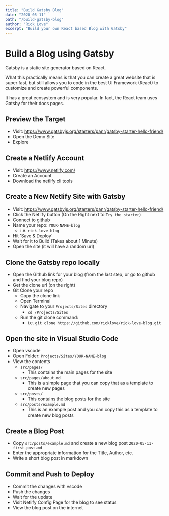 ```yaml
---
title: "Build Gatsby Blog"
date: "2020-05-11"
path: "/build-gatsby-blog"
author: "Rick Love"
excerpt: "Build your own React based Blog with Gatsby"
---
```


# Build a Blog using Gatsby

Gatsby is a static site generator based on React.

What this practically means is that you can create a great website that is super fast, but still allows you to code in the best UI Framework (React) to customize and create powerful components.

It has a great ecosystem and is very popular. In fact, the React team uses Gatsby for their docs pages.

## Preview the Target

- Visit: https://www.gatsbyjs.org/starters/panr/gatsby-starter-hello-friend/
- Open the Demo Site
- Explore

## Create a Netlify Account

- Visit: https://www.netlify.com/
- Create an Account
- Download the netlify cli tools

## Create a New Netlify Site with Gatsby

- Visit: https://www.gatsbyjs.org/starters/panr/gatsby-starter-hello-friend/
- Click the Netlify button (On the Right next to `Try the starter`)
- Connect to github
- Name your repo: `YOUR-NAME-blog`
    - i.e. `rick-love-blog`
- Hit 'Save & Deploy`
- Wait for it to Build (Takes about 1 Minute)
- Open the site (it will have a random url)

## Clone the Gatsby repo locally

- Open the Github link for your blog (from the last step, or go to github and find your blog repo)
- Get the clone url (on the right)
- Git Clone your repo
    - Copy the clone link
    - Open Terminal 
    - Navigate to your `Projects/Sites` directory
        - `cd /Projects/Sites`
    - Run the git clone command:
        - i.e. `git clone https://github.com/ricklove/rick-love-blog.git`

## Open the site in Visual Studio Code

- Open vscode
- Open Folder: `Projects/Sites/YOUR-NAME-blog`
- View the contents
    - `src/pages/`
        - This contains the main pages for the site
    - `src/pages/about.md`
        - This is a simple page that you can copy that as a template to create new pages
    - `src/posts/`
        - This contains the blog posts for the site
    - `src/posts/example.md`
        - This is an example post and you can copy this as a template to create new blog posts

## Create a Blog Post

- Copy `src/posts/example.md` and create a new blog post `2020-05-11-first-post.md`
- Enter the appropriate information for the Title, Author, etc.
- Write a short blog post in markdown

## Commit and Push to Deploy

- Commit the changes with vscode
- Push the changes
- Wait for the update
- Visit Netlify Config Page for the blog to see status
- View the blog post on the internet